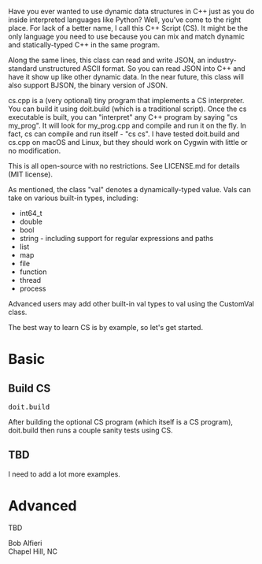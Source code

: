<p>
Have you ever wanted to use dynamic data structures in C++ just as you
do inside interpreted languages like Python? Well, you've come to the right place.
For lack of a better name, I call this C++ Script (CS). It might be the
only language you need to use because you can mix and match
dynamic and statically-typed C++ in the same program. 

<p>
Along the same lines, this class can read and write JSON, an industry-standard
unstructured ASCII format. So you can read JSON into C++ and have it show
up like other dynamic data. In the near future, this class will also support BJSON,
the binary version of JSON.

<p>
cs.cpp is a (very optional) tiny program that implements a CS interpreter. You can build it using doit.build (which is a traditional script).
Once the cs executable is built, you can "interpret" any C++ program by saying "cs my_prog". It will look for my_prog.cpp and compile and
run it on the fly. In fact, cs can compile and run itself - "cs cs". I have tested doit.build and cs.cpp on macOS and Linux, but they should
work on Cygwin with little or no modification.

<p>
This is all open-source with no restrictions. See LICENSE.md for details (MIT license).
</p>

<p>
As mentioned, the class "val" denotes a dynamically-typed value.  Vals can take on 
various built-in types, including:</p>
<ul>
<li>int64_t
<li>double 
<li>bool
<li>string - including support for regular expressions and paths
<li>list
<li>map
<li>file
<li>function
<li>thread
<li>process
</ul>

<p>
Advanced users may add other built-in val types to val using the CustomVal class.
</p>

<p>
The best way to learn CS is by example, so let's get started.
</p>

<h1>Basic</h1>

<h2>Build CS</h2>

<pre>
doit.build
</pre>

<p>
After building the optional CS program (which itself is a CS program), doit.build then runs a couple sanity tests using CS.</p>
</p>

<h2>TBD</h2>

I need to add a lot more examples.

<h1>Advanced</h1>

TBD

<p>
Bob Alfieri<br>
Chapel Hill, NC
</p>
